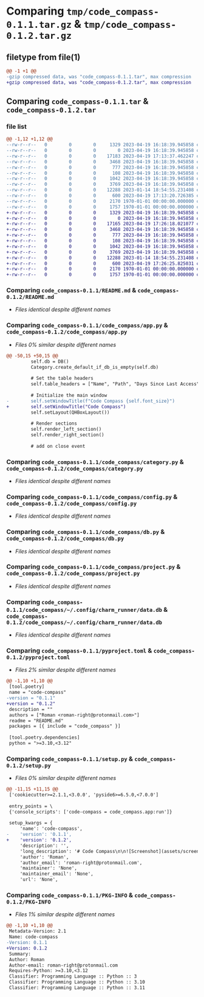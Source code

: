 # Comparing `tmp/code_compass-0.1.1.tar.gz` & `tmp/code_compass-0.1.2.tar.gz`

## filetype from file(1)

```diff
@@ -1 +1 @@
-gzip compressed data, was "code_compass-0.1.1.tar", max compression
+gzip compressed data, was "code_compass-0.1.2.tar", max compression
```

## Comparing `code_compass-0.1.1.tar` & `code_compass-0.1.2.tar`

### file list

```diff
@@ -1,12 +1,12 @@
--rw-r--r--   0        0        0     1329 2023-04-19 16:18:39.945858 code_compass-0.1.1/README.md
--rw-r--r--   0        0        0        0 2023-04-19 16:18:39.945858 code_compass-0.1.1/code_compass/__init__.py
--rw-r--r--   0        0        0    17183 2023-04-19 17:13:37.462247 code_compass-0.1.1/code_compass/app.py
--rw-r--r--   0        0        0     3468 2023-04-19 16:18:39.945858 code_compass-0.1.1/code_compass/category.py
--rw-r--r--   0        0        0      777 2023-04-19 16:18:39.945858 code_compass-0.1.1/code_compass/config.py
--rw-r--r--   0        0        0      108 2023-04-19 16:18:39.945858 code_compass-0.1.1/code_compass/config.yaml
--rw-r--r--   0        0        0     1042 2023-04-19 16:18:39.945858 code_compass-0.1.1/code_compass/db.py
--rw-r--r--   0        0        0     3769 2023-04-19 16:18:39.945858 code_compass-0.1.1/code_compass/project.py
--rw-r--r--   0        0        0    12288 2023-01-14 18:54:55.231408 code_compass-0.1.1/code_compass/~/.config/charm_runner/data.db
--rw-r--r--   0        0        0      600 2023-04-19 17:13:20.726385 code_compass-0.1.1/pyproject.toml
--rw-r--r--   0        0        0     2170 1970-01-01 00:00:00.000000 code_compass-0.1.1/setup.py
--rw-r--r--   0        0        0     1757 1970-01-01 00:00:00.000000 code_compass-0.1.1/PKG-INFO
+-rw-r--r--   0        0        0     1329 2023-04-19 16:18:39.945858 code_compass-0.1.2/README.md
+-rw-r--r--   0        0        0        0 2023-04-19 16:18:39.945858 code_compass-0.1.2/code_compass/__init__.py
+-rw-r--r--   0        0        0    17165 2023-04-19 17:26:18.021077 code_compass-0.1.2/code_compass/app.py
+-rw-r--r--   0        0        0     3468 2023-04-19 16:18:39.945858 code_compass-0.1.2/code_compass/category.py
+-rw-r--r--   0        0        0      777 2023-04-19 16:18:39.945858 code_compass-0.1.2/code_compass/config.py
+-rw-r--r--   0        0        0      108 2023-04-19 16:18:39.945858 code_compass-0.1.2/code_compass/config.yaml
+-rw-r--r--   0        0        0     1042 2023-04-19 16:18:39.945858 code_compass-0.1.2/code_compass/db.py
+-rw-r--r--   0        0        0     3769 2023-04-19 16:18:39.945858 code_compass-0.1.2/code_compass/project.py
+-rw-r--r--   0        0        0    12288 2023-01-14 18:54:55.231408 code_compass-0.1.2/code_compass/~/.config/charm_runner/data.db
+-rw-r--r--   0        0        0      600 2023-04-19 17:26:25.825031 code_compass-0.1.2/pyproject.toml
+-rw-r--r--   0        0        0     2170 1970-01-01 00:00:00.000000 code_compass-0.1.2/setup.py
+-rw-r--r--   0        0        0     1757 1970-01-01 00:00:00.000000 code_compass-0.1.2/PKG-INFO
```

### Comparing `code_compass-0.1.1/README.md` & `code_compass-0.1.2/README.md`

 * *Files identical despite different names*

### Comparing `code_compass-0.1.1/code_compass/app.py` & `code_compass-0.1.2/code_compass/app.py`

 * *Files 0% similar despite different names*

```diff
@@ -50,15 +50,15 @@
         self.db = DB()
         Category.create_default_if_db_is_empty(self.db)
 
         # Set the table headers
         self.table_headers = ["Name", "Path", "Days Since Last Access"]
 
         # Initialize the main window
-        self.setWindowTitle(f"Code Compass {self.font_size}")
+        self.setWindowTitle("Code Compass")
         self.setLayout(QHBoxLayout())
 
         # Render sections
         self.render_left_section()
         self.render_right_section()
 
         # add on close event
```

### Comparing `code_compass-0.1.1/code_compass/category.py` & `code_compass-0.1.2/code_compass/category.py`

 * *Files identical despite different names*

### Comparing `code_compass-0.1.1/code_compass/config.py` & `code_compass-0.1.2/code_compass/config.py`

 * *Files identical despite different names*

### Comparing `code_compass-0.1.1/code_compass/db.py` & `code_compass-0.1.2/code_compass/db.py`

 * *Files identical despite different names*

### Comparing `code_compass-0.1.1/code_compass/project.py` & `code_compass-0.1.2/code_compass/project.py`

 * *Files identical despite different names*

### Comparing `code_compass-0.1.1/code_compass/~/.config/charm_runner/data.db` & `code_compass-0.1.2/code_compass/~/.config/charm_runner/data.db`

 * *Files identical despite different names*

### Comparing `code_compass-0.1.1/pyproject.toml` & `code_compass-0.1.2/pyproject.toml`

 * *Files 2% similar despite different names*

```diff
@@ -1,10 +1,10 @@
 [tool.poetry]
 name = "code-compass"
-version = "0.1.1"
+version = "0.1.2"
 description = ""
 authors = ["Roman <roman-right@protonmail.com>"]
 readme = "README.md"
 packages = [{ include = "code_compass" }]
 
 [tool.poetry.dependencies]
 python = ">=3.10,<3.12"
```

### Comparing `code_compass-0.1.1/setup.py` & `code_compass-0.1.2/setup.py`

 * *Files 0% similar despite different names*

```diff
@@ -11,15 +11,15 @@
 ['cookiecutter>=2.1.1,<3.0.0', 'pyside6>=6.5.0,<7.0.0']
 
 entry_points = \
 {'console_scripts': ['code-compass = code_compass.app:run']}
 
 setup_kwargs = {
     'name': 'code-compass',
-    'version': '0.1.1',
+    'version': '0.1.2',
     'description': '',
     'long_description': '# Code Compass\n\n![Screenshot](assets/screenshot-1.png)\n\nA simple and intuitive desktop application to manage your coding projects, built with Python and Qt (using PySide6).\n\n## Features\n\n* Organize projects into categories.\n* Quickly access project information, such as project name, path, and last opened date.\n* Easily add, create, delete, and run projects with built-in buttons.\n* Customize your project\'s attributes like name, path, and category.\n* Choose between different IDEs, such as PyCharm and Visual Studio Code.\n* Tab-based navigation for easy access to different project categories.\n\n## Installation\n\n```shell\npip install code-compass\n```\n\n## Usage\n\n```shell\ncode-compass\n```\n\n## Configuration\n\nCode Compass uses a configuration file to store your preferences. The configuration file is located at `~/.config/code_compass/config.yaml`.\n\n### Example\n\n```yaml\n\n# IDE commands to run when clicking the "Run" button.\nide_commands:\n  - pycharm\n  - code\n\n# Default path to start browsing when adding or creating a new project.\nprojects_path: /home/username/Projects\n\n# Cookiecutter template to use when creating a new project.\ncookiecutter: https://github.com/roman-right/py-template\n\n```\n\n## Contributing\n\nPull requests are welcome. For major changes, please open an issue first to discuss what you would like to change.\n',
     'author': 'Roman',
     'author_email': 'roman-right@protonmail.com',
     'maintainer': 'None',
     'maintainer_email': 'None',
     'url': 'None',
```

### Comparing `code_compass-0.1.1/PKG-INFO` & `code_compass-0.1.2/PKG-INFO`

 * *Files 1% similar despite different names*

```diff
@@ -1,10 +1,10 @@
 Metadata-Version: 2.1
 Name: code-compass
-Version: 0.1.1
+Version: 0.1.2
 Summary: 
 Author: Roman
 Author-email: roman-right@protonmail.com
 Requires-Python: >=3.10,<3.12
 Classifier: Programming Language :: Python :: 3
 Classifier: Programming Language :: Python :: 3.10
 Classifier: Programming Language :: Python :: 3.11
```

